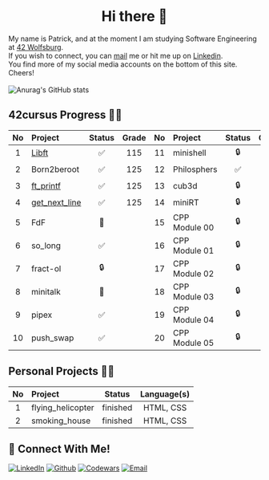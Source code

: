 <h1 align="center">Hi there 👋</h1>

My name is Patrick, and at the moment I am studying Software Engineering at [42 Wolfsburg](https://42wolfsburg.de/).
<br>
If you wish to connect, you can [mail](mailto:pruessen@gmx.de) me or hit me up on [Linkedin](https://www.linkedin.com/in/patrick-pruessen/). 
<br>You find more of my social media accounts on the bottom of this site.
Cheers!
<br><br>
![Anurag's GitHub stats](https://github-readme-stats.vercel.app/api?username=ppruessen&show_icons=true&theme=blue-green)
<br>
## 42cursus Progress 💪🏻
| No  | Project                                    | Status | Grade | No  | Project       | Status | Grade | No  | Project                        | Status | Grade |
| :-: | :----------------------------------------- | :----: | :----: | :-: | :------------ | :----: | :----: | :-: | :----------------------------- | :----: | :----: |
| 1  | [Libft](https://github.com/ppruessen/libft)                                      | ✅     | 115 | 11  |    minishell     | 🔒     |   | 21  |         CPP Module 06              | 🔒      |  |
| 2  | Born2beroot                               | ✅     | 125 | 12  |    Philosphers   | ✅     |   | 22  |          CPP Module 07             | 🔒      |  |
| 3  | [ft_printf](https://github.com/ppruessen/ft_printf)                                  | ✅     | 125 | 13  | cub3d            | 🔒     |   | 23  |              CPP Module 08         | 🔒      |  |
| 4  | [get_next_line](https://github.com/ppruessen/get_next_line)                              | ✅     | 125 | 14  | miniRT           | 🔒     |   | 24  |               NetPractice          | 🔒      |  |
| 5  | FdF                                        | 📝     |     | 15  | CPP Module 00     | 🔒     |   | 25  |            ft_containers           | 🔒      | |
| 6  | so_long                                    | ✅     |     | 16  | CPP Module 01     | 🔒     |   | 26  |         ft_irc                     | 🔒      | |
| 7  | fract-ol                                   | 🔒     |     | 17  |  CPP Module 02    | 🔒     |   | 27  |             webserv                | 🔒      | |
| 8  | minitalk                                   | 📝     |     | 18  | CPP Module 03     | 🔒     |   | 28  |           Inception                | 🔒      | |
| 9  | pipex                                      | ✅     |     | 19  |  CPP Module 04    | 🔒     |   | 29  |           ft_transcendence         | 🔒      | |
| 10  | push_swap                                 | ✅     |     | 20  | CPP Module 05     | 🔒     |   |     |                                     |      | |


## Personal Projects 💪🏻
| No  | Project                                    | Status |     Language(s)    |
| :-: | :----------------------------------------- | :----: | :-------------: |
| 1   |        flying_helicopter        |   finished   |   HTML, CSS    |
| 2   |        smoking_house            |   finished   |   HTML, CSS    |

## 📱 Connect With Me!
[![LinkedIn](https://img.shields.io/badge/-LinkedIn-0e76a8?style=flat&logo=linkedin&logoColor=white)](https://www.linkedin.com/in/patrick-pruessen/)
[![Github](https://img.shields.io/badge/Github-%20-5b5b5b;?style=flat&logo=github&logoColor=white)](https://github.com/ppruessen)
[![Codewars](https://img.shields.io/badge/Codewars-%20-blue?style=flat&logo=codewars&logoColor=white)](https://www.codewars.com/users/ppruessen)
[![Email](https://img.shields.io/badge/Email-%20-d95040?style=flat&logo=mail&logoColor=white)](mailto:pruessen@gmx.de)

